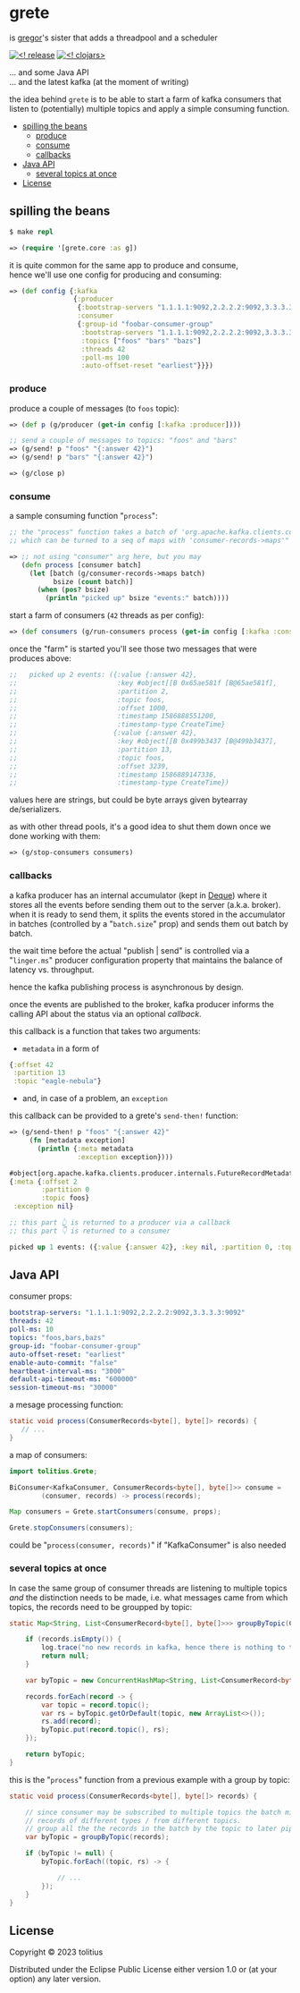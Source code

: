 # grete

is [gregor](https://github.com/tolitius/grete/blob/master/src/grete/gregor.clj#L2)'s sister that adds a threadpool and a scheduler

[![<! release](https://img.shields.io/badge/dynamic/json.svg?label=release&url=https%3A%2F%2Fclojars.org%2Ftolitius%2Fgrete%2Flatest-version.json&query=version&colorB=blue)](https://github.com/tolitius/grete/releases)
[![<! clojars>](https://img.shields.io/clojars/v/tolitius/grete.svg)](https://clojars.org/tolitius/grete)

... and some Java API<br/>
... and the latest kafka (at the moment of writing)

the idea behind `grete` is to be able to start a farm of kafka consumers that listen to (potentially) multiple topics and apply a simple consuming function.

- [spilling the beans](#spilling-the-beans)
  - [produce](#produce)
  - [consume](#consume)
  - [callbacks](#callbacks)
- [Java API](#java-api)
  - [several topics at once](#several-topics-at-once)
- [License](#license)

## spilling the beans

```clojure
$ make repl

=> (require '[grete.core :as g])
```

it is quite common for the same app to produce and consume,<br/>
hence we'll use one config for producing and consuming:

```clojure
=> (def config {:kafka
                {:producer
                 {:bootstrap-servers "1.1.1.1:9092,2.2.2.2:9092,3.3.3.3:9092"}
                 :consumer
                 {:group-id "foobar-consumer-group"
                  :bootstrap-servers "1.1.1.1:9092,2.2.2.2:9092,3.3.3.3:9092"
                  :topics ["foos" "bars" "bazs"]
                  :threads 42
                  :poll-ms 100
                  :auto-offset-reset "earliest"}}})
```

### produce

produce a couple of messages (to `foos` topic):

```clojure
=> (def p (g/producer (get-in config [:kafka :producer])))

;; send a couple of messages to topics: "foos" and "bars"
=> (g/send! p "foos" "{:answer 42}")
=> (g/send! p "bars" "{:answer 42}")

=> (g/close p)
```

### consume

a sample consuming function "`process`":

```clojure
;; the "process" function takes a batch of 'org.apache.kafka.clients.consumer.ConsumerRecords'
;; which can be turned to a seq of maps with 'consumer-records->maps'"

=> ;; not using "consumer" arg here, but you may
   (defn process [consumer batch]
     (let [batch (g/consumer-records->maps batch)
           bsize (count batch)]
       (when (pos? bsize)
         (println "picked up" bsize "events:" batch))))
```

start a farm of consumers (`42` threads as per config):

```clojure
=> (def consumers (g/run-consumers process (get-in config [:kafka :consumer])))
```

once the "farm" is started you'll see those two messages that were produces above:

```clojure
;;   picked up 2 events: ({:value {:answer 42},
;;                         :key #object[[B 0x65ae581f [B@65ae581f],
;;                         :partition 2,
;;                         :topic foos,
;;                         :offset 1000,
;;                         :timestamp 1586888551200,
;;                         :timestamp-type CreateTime}
;;                        {:value {:answer 42},
;;                         :key #object[[B 0x499b3437 [B@499b3437],
;;                         :partition 13,
;;                         :topic foos,
;;                         :offset 3239,
;;                         :timestamp 1586889147336,
;;                         :timestamp-type CreateTime})
```

values here are strings, but could be byte arrays given bytearray de/serializers.

as with other thread pools, it's a good idea to shut them down once we done working with them:

```clojure
=> (g/stop-consumers consumers)
```

### callbacks

a kafka producer has an internal accumulator (kept in [Deque](https://docs.oracle.com/en/java/javase/21/docs/api/java.base/java/util/Deque.html)) where it stores all the events before sending them out to the server (a.k.a. broker). when it is ready to send them, it splits the events stored in the accumulator in batches (controlled by a "`batch.size`" prop) and sends them out batch by batch.

the wait time before the actual "publish | send" is controlled via a "`linger.ms`" producer configuration property that maintains the balance of latency vs. throughput.

hence the kafka publishing process is asynchronous by design.

once the events are published to the broker, kafka producer informs the calling API about the status via an optional _callback_.

this callback is a function that takes two arguments:

* `metadata` in a form of
```clojure
{:offset 42
 :partition 13
 :topic "eagle-nebula"}
```
* and, in case of a problem, an `exception`

this callback can be provided to a grete's `send-then!` function:

```clojure
=> (g/send-then! p "foos" "{:answer 42}"
     (fn [metadata exception]
       (println {:meta metadata
                 :exception exception})))

#object[org.apache.kafka.clients.producer.internals.FutureRecordMetadata 0x753e4eb5 "org.apache.kafka.clients.producer.internals.FutureRecordMetadata@753e4eb5"]
{:meta {:offset 2
        :partition 0
        :topic foos}
 :exception nil}

;; this part 👆 is returned to a producer via a callback
;; this part 👇 is returned to a consumer

picked up 1 events: ({:value {:answer 42}, :key nil, :partition 0, :topic foos, :offset 2, :timestamp 1701364230786, :timestamp-type CreateTime})
```

## Java API

consumer props:

```yaml
bootstrap-servers: "1.1.1.1:9092,2.2.2.2:9092,3.3.3.3:9092"
threads: 42
poll-ms: 10
topics: "foos,bars,bazs"
group-id: "foobar-consumer-group"
auto-offset-reset: "earliest"
enable-auto-commit: "false"
heartbeat-interval-ms: "3000"
default-api-timeout-ms: "600000"
session-timeout-ms: "30000"
```

a mesage processing function:

```java
static void process(ConsumerRecords<byte[], byte[]> records) {
   // ...
}
```

a map of consumers:

```java
import tolitius.Grete;

BiConsumer<KafkaConsumer, ConsumerRecords<byte[], byte[]>> consume =
        (consumer, records) -> process(records);

Map consumers = Grete.startConsumers(consume, props);

Grete.stopConsumers(consumers);
```

could be "`process(consumer, records)`" if "KafkaConsumer" is also needed

### several topics at once

In case the same group of consumer threads are listening to multiple topics _and_ the distinction needs to be made, i.e. what messages came from which topics, the records need to be groupped by topic:

```java
static Map<String, List<ConsumerRecord<byte[], byte[]>>> groupByTopic(ConsumerRecords<byte[], byte[]> records) {

    if (records.isEmpty()) {
        log.trace("no new records in kafka, hence there is nothing to transport");
        return null;
    }

    var byTopic = new ConcurrentHashMap<String, List<ConsumerRecord<byte[], byte[]>>>();

    records.forEach(record -> {
        var topic = record.topic();
        var rs = byTopic.getOrDefault(topic, new ArrayList<>());
        rs.add(record);
        byTopic.put(record.topic(), rs);
    });

    return byTopic;
}
```

this is the "`process`" function from a previous example with a group by topic:

```java
static void process(ConsumerRecords<byte[], byte[]> records) {

    // since consumer may be subscribed to multiple topics the batch might include
    // records of different types / from different topics.
    // group all the the records in the batch by the topic to later pipe it to the proper function
    var byTopic = groupByTopic(records);

    if (byTopic != null) {
        byTopic.forEach((topic, rs) -> {

            // ...
        });
    }
}
```

## License

Copyright © 2023 tolitius

Distributed under the Eclipse Public License either version 1.0 or (at
your option) any later version.
